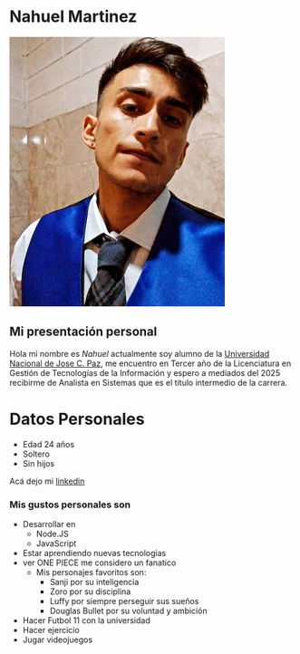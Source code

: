 # Nahuel Martinez
![Epigrafe](./Imagen/yo.jpg "Este soy yo :)")
## Mi presentación personal
Hola mi nombre es *_Nahuel_* actualmente soy alumno de la [Universidad Nacional de Jose C. Paz](www.unpaz.edu.ar), me encuentro en Tercer año de la Licenciatura en Gestión de Tecnologías de la Información y espero a mediados del 2025 recibirme de Analista en Sistemas que es el titulo intermedio de la carrera.

# Datos Personales
* Edad 24 años
* Soltero
* Sin hijos

Acá dejo mi [linkedin](https://www.linkedin.com/in/nahuel-martinez-7b898a218/)
### Mis gustos personales son
 * Desarrollar en
   * Node.JS
   * JavaScript
 * Estar aprendiendo nuevas tecnologias
 * ver ONE PIECE me considero un fanatico
   * Mis personajes favoritos son:
     * Sanji por su inteligencia
     * Zoro por su disciplina
     * Luffy por siempre perseguir sus sueños
     * Douglas Bullet por su voluntad y ambición
* Hacer Futbol 11 con la universidad
* Hacer ejercicio
* Jugar videojuegos

